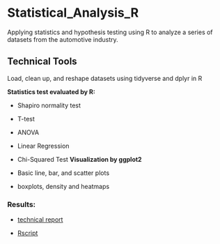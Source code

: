 # Statistical_Analysis_R

Applying statistics and hypothesis testing using R to analyze a series of datasets from the automotive industry.

## Technical Tools

Load, clean up, and reshape datasets using tidyverse and dplyr in R

**Statistics test evaluated by R:**

- Shapiro normality test
- T-test
- ANOVA
- Linear Regression
- Chi-Squared Test
**Visualization by ggplot2**

- Basic line, bar, and scatter plots
- boxplots, density and heatmaps

### Results:

- [technical report](/R_analysis/MechaCarWriteUp)

- [Rscript](/R_analysis/MechaCarChallenge.R)